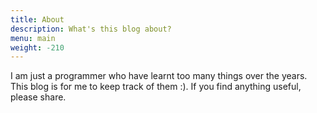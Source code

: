 ```yaml
---
title: About
description: What's this blog about?
menu: main
weight: -210
---
```


I am just a programmer who have learnt too many things over 
the years. This blog is for me to keep track of them :). If you 
find anything useful, please share. 
